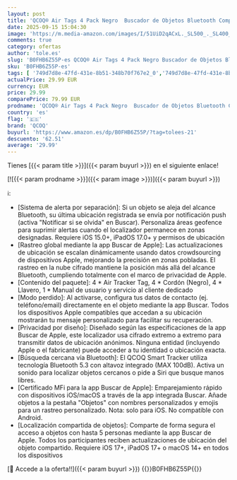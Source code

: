 ```yaml
---
layout: post
title: 'QCOQ® Air Tags 4 Pack Negro  Buscador de Objetos Bluetooth Compatible con Buscar Apple  Sólo iOS   Smart Localizador Bluetooth 100dB para Llaves  Cartera  Equipaje  Mochila  Batería Reemplazable'
date: 2025-09-15 15:04:30
image: 'https://m.media-amazon.com/images/I/51UiD2qACxL._SL500_._SL400_.jpg'
comments: true
category: ofertas
author: 'tole.es'
slug: 'B0FHB6Z55P-es QCOQ® Air Tags 4 Pack Negro Buscador de Objetos Bluetooth...'
sku: 'B0FHB6Z55P-es'
tags: [ '749d7d8e-47fd-431e-8b51-348b70f767e2_0','749d7d8e-47fd-431e-8b51-348b70f767e2_101','Arborist Merchandising Root','Buscadores de artículos','Electrónica','GPS y accesorios','Los favoritos de nuestros clientes: Electrónica','Self Service','Special Features Stores','apple','qcoq','🇪🇸', ]
actualPrice: 29.99 EUR
currency: EUR
price: 29.99
comparePrice: 79.99 EUR
prodname: 'QCOQ® Air Tags 4 Pack Negro  Buscador de Objetos Bluetooth Compatible con Buscar Apple  Sólo iOS   Smart Localizador Bluetooth 100dB para Llaves  Cartera  Equipaje  Mochila  Batería Reemplazable'
country: 'es'
flag: '🇪🇸'
brand: 'QCOQ'
buyurl: 'https://www.amazon.es/dp/B0FHB6Z55P/?tag=tolees-21'
descuento: '62.51'
average: '29.99'
---
```


Tienes [{{< param title >}}]({{< param buyurl >}}) en el siguiente enlace!

[![{{< param prodname >}}]({{< param image >}})]({{< param buyurl >}})

ℹ️:

- ​​[Sistema de alerta por separación]:​​ Si un objeto se aleja del alcance Bluetooth, su última ubicación registrada se envía por notificación push (activa "Notificar si se olvida" en Buscar). Personaliza áreas geofence para suprimir alertas cuando el localizador permanece en zonas designadas. Requiere iOS 15.0+, iPadOS 17.0+ y permisos de ubicación
- ​​[Rastreo global mediante la app Buscar de Apple]:​​ Las actualizaciones de ubicación se escalan dinámicamente usando datos crowdsourcing de dispositivos Apple, mejorando la precisión en zonas pobladas. El rastreo en la nube cifrado mantiene la posición más allá del alcance Bluetooth, cumpliendo totalmente con el marco de privacidad de Apple.
- ​​[Contenido del paquete]:​​ 4 * Air Tracker Tag, 4 * Cordón (Negro), 4 * Llavero, 1 * Manual de usuario y servicio al cliente dedicado
- ​​[Modo perdido]:​​ Al activarse, configura tus datos de contacto (ej. teléfono/email) directamente en el objeto mediante la app Buscar. Todos los dispositivos Apple compatibles que accedan a su ubicación mostrarán tu mensaje personalizado para facilitar su recuperación.
- ​​[Privacidad por diseño]:​​ Diseñado según las especificaciones de la app Buscar de Apple, este localizador usa cifrado extremo a extremo para transmitir datos de ubicación anónimos. Ninguna entidad (incluyendo Apple o el fabricante) puede acceder a tu identidad o ubicación exacta.
- ​​[Búsqueda cercana vía Bluetooth]:​​ El QCOQ Smart Tracker utiliza tecnología Bluetooth 5.3 con altavoz integrado (MAX 100dB). Activa un sonido para localizar objetos cercanos o pide a Siri que busque manos libres.
- ​​[Certificado MFi para la app Buscar de Apple]:​​ Emparejamiento rápido con dispositivos iOS/macOS a través de la app integrada Buscar. Añade objetos a la pestaña "Objetos" con nombres personalizados y emojis para un rastreo personalizado. Nota: solo para iOS. No compatible con Android.
- ​​[Localización compartida de objetos]:​​ Comparte de forma segura el acceso a objetos con hasta 5 personas mediante la app Buscar de Apple. Todos los participantes reciben actualizaciones de ubicación del objeto compartido. Requiere iOS 17+, iPadOS 17+ o macOS 14+ en todos los dispositivos

[🛒 Accede a la oferta!!]({{< param buyurl >}})
{{<world>}}B0FHB6Z55P{{</world>}}
